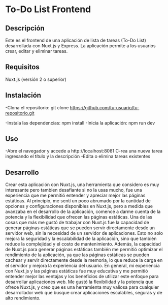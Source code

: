 # To-Do List Frontend
## Descripción
Este es el frontend de una aplicación de lista de tareas (To-Do List) desarrollada con Nuxt.js y Express. La aplicación permite a los usuarios crear, editar y eliminar tareas.
## Requisitos
 Nuxt.js (versión 2 o superior)

## Instalación
-Clona el repositorio: git clone https://github.com/tu-usuario/tu-repositorio.git

-Instala las dependencias: npm install
-Inicia la aplicación: npm run dev
## Uso
-Abre el navegador y accede a http://localhost:8081
C-rea una nueva tarea ingresando el título y la descripción
-Edita o elimina tareas existentes
## Desarrollo

Crear esta aplicación con Nuxt.js, una herramienta que considero es muy interesante pero tambien desafiante si no la usas mucho, fue una experiencia que me permitió entender y apreciar mejor las páginas estáticas. Al principio, me sentí un poco abrumado por la cantidad de opciones y configuraciones disponibles en Nuxt.js, pero a medida que avanzaba en el desarrollo de la aplicación, comencé a darme cuenta de la potencia y la flexibilidad que ofrecen las páginas estáticas.
Una de las cosas que más me gustó de trabajar con Nuxt.js fue la capacidad de generar páginas estáticas que se pueden servir directamente desde un servidor web, sin la necesidad de un servidor de aplicaciones. Esto no solo mejora la seguridad y la escalabilidad de la aplicación, sino que también reduce la complejidad y el costo de mantenimiento. Además, la capacidad de Nuxt.js para generar páginas estáticas también me permitió optimizar el rendimiento de la aplicación, ya que las páginas estáticas se pueden cachear y servir directamente desde la memoria, lo que reduce la carga en el servidor y mejora la experiencia del usuario.
En general, mi experiencia con Nuxt.js y las páginas estáticas fue muy educativa y me permitió entender mejor las ventajas y los beneficios de utilizar este enfoque para desarrollar aplicaciones web. Me gustó la flexibilidad y la potencia que ofrece Nuxt.js, y creo que es una herramienta muy valiosa para cualquier desarrollador web que busque crear aplicaciones escalables, seguras y de alto rendimiento.

